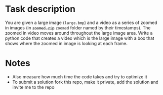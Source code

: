 # Task description
You are given a large image (`large.bmp`) and a video as a series of zoomed in images (in ~~`zoomed.zip`~~ `zoomed` folder named by their timestamps). The zoomed in video moves around throughout the large image area. Write a python code that creates a video which is the large image with a box that shows where the zoomed in image is looking at each frame.
# Notes
* Also measure how much time the code takes and try to optimize it
* To submit a solution fork this repo, make it private, add the solution and invite me to the repo
